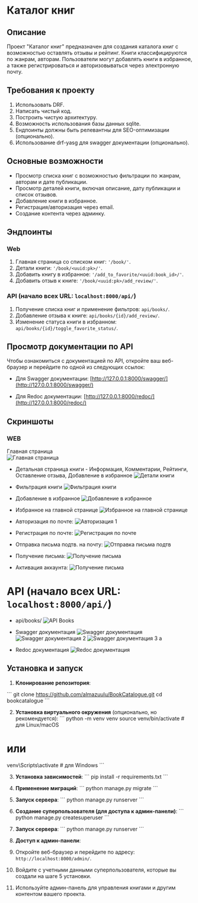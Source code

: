 # Каталог книг

## Описание

Проект "Каталог книг" предназначен для создания каталога книг с возможностью оставлять отзывы и рейтинг. Книги классифицируются по жанрам, авторам. Пользователи могут добавлять книги в избранное, а также регистрироваться и авторизовываться через электронную почту.

## Требования к проекту

1. Использовать DRF.
2. Написать чистый код.
3. Построить чистую архитектуру.
4. Возможность использования базы данных sqlite.
5. Ендпоинты должны быть релевантны для SEO-оптимизации (опционально).
6. Использование drf-yasg для swagger документации (опционально).

## Основные возможности

- Просмотр списка книг с возможностью фильтрации по жанрам, авторам и дате публикации.
- Просмотр деталей книги, включая описание, дату публикации и список отзывов.
- Добавление книги в избранное.
- Регистрация/авторизация через email.
- Создание контента через админку.

## Эндпоинты

### Web

1. Главная страница со списком книг: `'/book/'`.
2. Детали книги: `'/book/<uuid:pk>/'`.
3. Добавить книгу в избранное: `'/add_to_favorite/<uuid:book_id>/'`.
4. Добавить отзыв к книге: `'/book/<uuid:pk>/add_review/'`.

### API (начало всех URL: `localhost:8000/api/`)

1. Получение списка книг и применение фильтров: `api/books/`.
2. Добавление отзыва к книге: `api/books/{id}/add_review/`.
3. Изменение статуса книги в избранном: `api/books/{id}/toggle_favorite_status/`.

## Просмотр документации по API

Чтобы ознакомиться с документацией по API, откройте ваш веб-браузер и перейдите по одной из следующих ссылок:

- Для Swagger документации:
  [http://127.0.0.1:8000/swagger/](http://127.0.0.1:8000/swagger/)

- Для Redoc документации:
  [http://127.0.0.1:8000/redoc/](http://127.0.0.1:8000/redoc/)


## Скриншоты

### WEB   
Главная страница  
![Главная страница](bookcatalogue/screenshots/homepage.png)

- Детальная страница книги - Информация, Комментарии, Рейтинги, Оставление отзыва, Добавление в избранное 
![Детали книги](bookcatalogue/screenshots/detail_page.png)

- Фильтрация книги
![Фильтрация книги](bookcatalogue/screenshots/filter_book.png)

- Добавление в избранное
![Добавление в избранное](bookcatalogue/screenshots/detail_page_unsave.png)

- Избранное на главной странице
![Избранное на главной странице](bookcatalogue/screenshots/saved_books.png)

- Авторизация по почте:
![Авторизация 1](bookcatalogue/screenshots/mail_author1.png)

- Регистрация по почте:
![Регистрация по почте](bookcatalogue/screenshots/registration.png)

- Отправка письма подтв. на почту:
![Отправка письма подтв](bookcatalogue/screenshots/email_conf_send.png)

- Получение письма:
![Получение письма](bookcatalogue/screenshots/email_get.png)

- Активация аккаунта:
![Получение письма](bookcatalogue/screenshots/activate_account.png)


# API (начало всех URL: `localhost:8000/api/`)

- api/books/
![API Books](bookcatalogue/screenshots/api_books.png)

- Swagger документация
![Swagger документация](bookcatalogue/screenshots/api_swagger.png)
![Swagger документация 2](bookcatalogue/screenshots/api_swagger_example1.png)
![Swagger документация 3](bookcatalogue/screenshots/api_swagger_example2.png)
a
- Redoc документация
![Redoc документация](bookcatalogue/screenshots/api_redoc.png)

## Установка и запуск

1. **Клонирование репозитория**:

\```
git clone https://github.com/almazuulu/BookCatalogue.git
cd bookcatalogue
\```

2. **Установка виртуального окружения** (опционально, но рекомендуется):
\```
python -m venv venv
source venv/bin/activate  # для Linux/macOS
# или
venv\Scripts\activate     # для Windows
\```

3. **Установка зависимостей**:
\```
pip install -r requirements.txt
\```

4. **Применение миграций**:
\```
python manage.py migrate
\```

5. **Запуск сервера**:
\```
python manage.py runserver
\```

6. **Создание суперпользователя (для доступа к админ-панели)**:
\```
python manage.py createsuperuser
\```

7. **Запуск сервера**:
\```
python manage.py runserver
\```

8. **Доступ к админ-панели**:

1. Откройте веб-браузер и перейдите по адресу: `http://localhost:8000/admin/`.

2. Войдите с учетными данными суперпользователя, которые вы создали на шаге 5 установки.

3. Используйте админ-панель для управления книгами и другим контентом вашего проекта.



